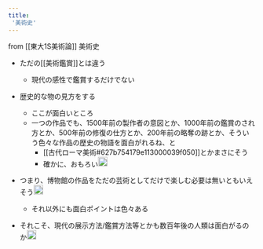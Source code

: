 ```yaml
---
title:
 '美術史'
---
```


from [[東大1S美術論]]
美術史
- ただの[[美術鑑賞]]とは違う
    - 現代の感性で鑑賞するだけでない
- 歴史的な物の見方をする
    - ここが面白いところ
    - 一つの作品でも、1500年前の製作者の意図とか、1000年前の鑑賞のされ方とか、500年前の修復の仕方とか、200年前の略奪の跡とか、そういう色々な作品の歴史の物語を面白がれるね、と
        - [[古代ローマ美術#627b754179e113000039f050]]とかまさにそう
        - 確かに、おもろい<img src='https://scrapbox.io/api/pages/blu3mo-public/blu3mo/icon' alt='blu3mo.icon' height="19.5"/>

- つまり、博物館の作品をただの芸術としてだけで楽しむ必要は無いともいえそう<img src='https://scrapbox.io/api/pages/blu3mo-public/blu3mo/icon' alt='blu3mo.icon' height="19.5"/>
    - それ以外にも面白ポイントは色々ある

- それこそ、現代の展示方法/鑑賞方法等とかも数百年後の人類は面白がるのか<img src='https://scrapbox.io/api/pages/blu3mo-public/blu3mo/icon' alt='blu3mo.icon' height="19.5"/>

